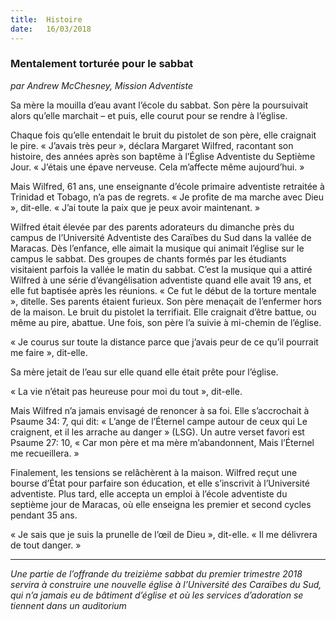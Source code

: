```yaml
---
title:  Histoire
date:   16/03/2018
---
```


### Mentalement torturée pour le sabbat

_par Andrew McChesney, Mission Adventiste_

Sa mère la mouilla d’eau avant l’école du sabbat. Son père la poursuivait alors qu’elle marchait – et puis, elle courut pour se rendre à l’église.

Chaque fois qu’elle entendait le bruit du pistolet de son père, elle craignait le pire. « J’avais très peur », déclara Margaret Wilfred, racontant son histoire, des années après son baptême à l’Église Adventiste du Septième Jour. « J’étais une épave nerveuse. Cela m’affecte même aujourd’hui. » 

Mais Wilfred, 61 ans, une enseignante d’école primaire adventiste retraitée à Trinidad et Tobago, n’a pas de regrets. « Je profite de ma marche avec Dieu », dit-elle. « J’ai toute la paix que je peux avoir maintenant. » 

Wilfred était élevée par des parents adorateurs du dimanche près du campus de l’Université Adventiste des Caraïbes du Sud dans la vallée de Maracas. Dès l’enfance, elle aimait la musique qui animait l’église sur le campus le sabbat. Des groupes de chants formés par les étudiants visitaient parfois la vallée le matin du sabbat. C’est la musique qui a attiré Wilfred à une série d’évangélisation adventiste quand elle avait 19 ans, et elle fut baptisée après les réunions. « Ce fut le début de la torture mentale », ditelle. Ses parents étaient furieux. Son père menaçait de l’enfermer hors de la maison. Le bruit du pistolet la terrifiait. Elle craignait d’être battue, ou même au pire, abattue. Une fois, son père l’a suivie à mi-chemin de l’église. 

« Je courus sur toute la distance parce que j’avais peur de ce qu’il pourrait me faire », dit-elle. 

Sa mère jetait de l’eau sur elle quand elle était prête pour l’église.

« La vie n’était pas heureuse pour moi du tout », dit-elle.

Mais Wilfred n’a jamais envisagé de renoncer à sa foi. Elle s’accrochait à Psaume 34: 7, qui dit: « L’ange de l’Éternel campe autour de ceux qui Le craignent, et il les arrache au danger » (LSG). Un autre verset favori est Psaume 27: 10, « Car mon père et ma mère m’abandonnent, Mais l’Éternel me recueillera. » 

Finalement, les tensions se relâchèrent à la maison. Wilfred reçut une bourse d’État pour parfaire son éducation, et elle s’inscrivit à l’Université adventiste. Plus tard, elle accepta un emploi à l’école adventiste du septième jour de Maracas, où elle enseigna les premier et second cycles pendant 35 ans. 

« Je sais que je suis la prunelle de l’œil de Dieu », dit-elle. « Il me délivrera de tout danger. »

---

_Une partie de l’offrande du treizième sabbat du premier trimestre 2018 servira à construire une nouvelle église à l’Université des Caraïbes du Sud, qui n’a jamais eu de bâtiment d’église et où les services d’adoration se tiennent dans un auditorium_ 